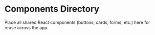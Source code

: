 # Components Directory

Place all shared React components (buttons, cards, forms, etc.) here for reuse across the app. 